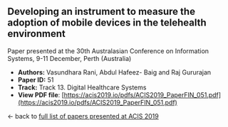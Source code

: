 ## Developing an instrument to measure the adoption of mobile devices in the telehealth environment

Paper presented at the 30th Australasian Conference on Information Systems, 9-11 December, Perth (Australia)
- **Authors:** Vasundhara Rani, Abdul Hafeez- Baig and Raj Gururajan
- **Paper ID:** 51
- **Track:** Track 13. Digital Healthcare Systems
- **View PDF file**: [https://acis2019.io/pdfs/ACIS2019_PaperFIN_051.pdf](https://acis2019.io/pdfs/ACIS2019_PaperFIN_051.pdf)

&larr; back to [full list of papers presented at ACIS 2019](https://acis2019.io/)